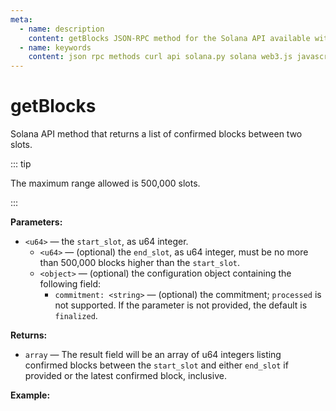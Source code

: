 ```yaml
---
meta:
  - name: description
    content: getBlocks JSON-RPC method for the Solana API available with examples in Solana web3.js, Solana.py, and cURL.
  - name: keywords
    content: json rpc methods curl api solana.py solana web3.js javascript python solana
---
```


# getBlocks

Solana API method that returns a list of confirmed blocks between two slots.

::: tip

The maximum range allowed is 500,000 slots.

:::

**Parameters:**

* `<u64>` — the `start_slot`, as u64 integer.
  * `<u64>` — (optional) the `end_slot`, as u64 integer, must be no more than 500,000 blocks higher than the `start_slot`.
  * `<object>` — (optional) the configuration object containing the following field:
    * `commitment: <string>` — (optional) the commitment; `processed` is not supported. If the parameter is not provided, the default is `finalized`.

**Returns:**

* `array` — The result field will be an array of u64 integers listing confirmed blocks between the `start_slot` and either `end_slot` if provided or the latest confirmed block, inclusive.

**Example:**

<CodeSwitcher :languages="{js:'Solana web3.js', py:'Solana.py', cr:'cURL'}">
<template v-slot:js>

``` js
import { PublicKey, Connection } from "@solana/web3.js"

const nodeUrl = "CHAINSTACK_NODE_URL"
const connect = new Connection(nodeUrl);

(async () => {  
  console.log(await connect.getBlocks(151696557, 151696700));
})();
```

</template>
<template v-slot:py>

``` py
from solana.rpc.api import Client

web3 = Client('CHAINSTACK_NODE_URL')

print(web3.get_blocks(151696557, 151696700))
```

</template>
<template v-slot:cr>

``` sh
curl -X POST "CHAINSTACK_NODE_URL" \
  -H "Content-Type: application/json" \
  --data '{"jsonrpc":"2.0","id":1, "method":"getBlocks", "params" : [151696557, 151696700]}'
```

</template>
</CodeSwitcher>

